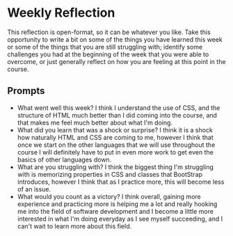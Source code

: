 # Weekly Reflection
This reflection is open-format, so it can be whatever you like. Take this opportunity to write a bit on some of the things you have learned this week or some of the things that you are still struggling with; identify some challenges you had at the beginning of the week that you were able to overcome, or just generally reflect on how you are feeling at this point in the course.

## Prompts
- What went well this week?
I think I understand the use of CSS, and the structure of HTML much better than I did coming into the course, and that makes me feel much better about what I'm doing.
- What did you learn that was a shock or surprise?
I think it is a shock how naturally HTML and CSS are coming to me, however I think that once we start on the other languages that we will use throughout the course I will definitely have to put in even more work to get even the basics of other languages down.
- What are you struggling with?
I think the biggest thing I'm struggling with is memorizing properties in CSS and classes that BootStrap introduces, however I think that as I practice more, this will become less of an issue.
- What would you count as a victory?
I think overall, gaining more experience and practicing more is helping me a lot and really hooking me into the field of software development and I become a little more interested in what I'm doing everyday as I see myself succeeding, and I can't wait to learn more about this field.
